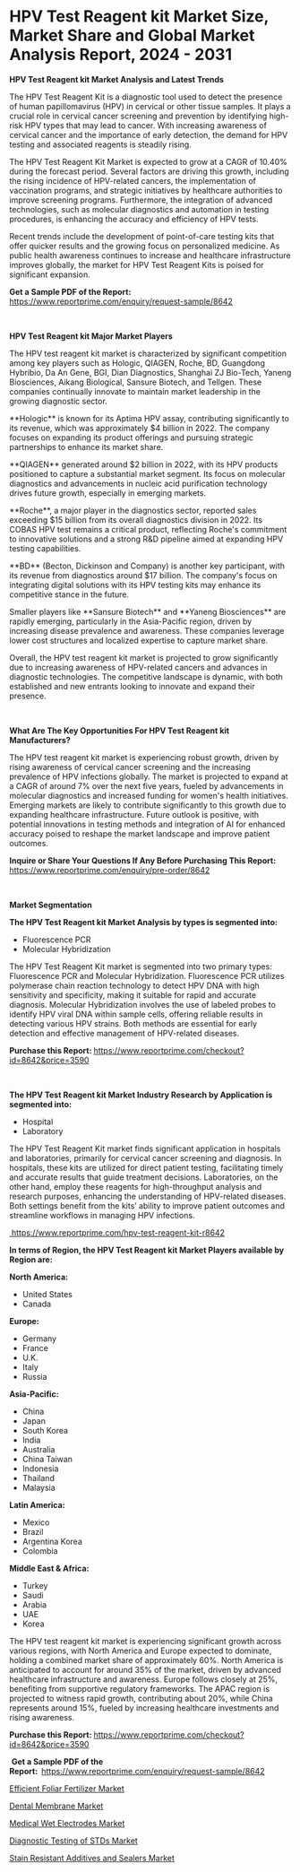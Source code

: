 <p><h1>HPV Test Reagent kit Market Size, Market Share and Global Market Analysis Report, 2024 - 2031</h1></p><p><strong>HPV Test Reagent kit Market Analysis and Latest Trends</strong></p>
<p><p>The HPV Test Reagent Kit is a diagnostic tool used to detect the presence of human papillomavirus (HPV) in cervical or other tissue samples. It plays a crucial role in cervical cancer screening and prevention by identifying high-risk HPV types that may lead to cancer. With increasing awareness of cervical cancer and the importance of early detection, the demand for HPV testing and associated reagents is steadily rising.</p><p>The HPV Test Reagent Kit Market is expected to grow at a CAGR of 10.40% during the forecast period. Several factors are driving this growth, including the rising incidence of HPV-related cancers, the implementation of vaccination programs, and strategic initiatives by healthcare authorities to improve screening programs. Furthermore, the integration of advanced technologies, such as molecular diagnostics and automation in testing procedures, is enhancing the accuracy and efficiency of HPV tests.</p><p>Recent trends include the development of point-of-care testing kits that offer quicker results and the growing focus on personalized medicine. As public health awareness continues to increase and healthcare infrastructure improves globally, the market for HPV Test Reagent Kits is poised for significant expansion.</p></p>
<p><strong>Get a Sample PDF of the Report:&nbsp;</strong> <a href="https://www.reportprime.com/enquiry/request-sample/8642">https://www.reportprime.com/enquiry/request-sample/8642</a></p>
<p>&nbsp;</p>
<p><strong>HPV Test Reagent kit Major Market Players</strong></p>
<p><p>The HPV test reagent kit market is characterized by significant competition among key players such as Hologic, QIAGEN, Roche, BD, Guangdong Hybribio, Da An Gene, BGI, Dian Diagnostics, Shanghai ZJ Bio-Tech, Yaneng Biosciences, Aikang Biological, Sansure Biotech, and Tellgen. These companies continually innovate to maintain market leadership in the growing diagnostic sector.</p><p>**Hologic** is known for its Aptima HPV assay, contributing significantly to its revenue, which was approximately $4 billion in 2022. The company focuses on expanding its product offerings and pursuing strategic partnerships to enhance its market share.</p><p>**QIAGEN** generated around $2 billion in 2022, with its HPV products positioned to capture a substantial market segment. Its focus on molecular diagnostics and advancements in nucleic acid purification technology drives future growth, especially in emerging markets.</p><p>**Roche**, a major player in the diagnostics sector, reported sales exceeding $15 billion from its overall diagnostics division in 2022. Its COBAS HPV test remains a critical product, reflecting Roche's commitment to innovative solutions and a strong R&D pipeline aimed at expanding HPV testing capabilities.</p><p>**BD** (Becton, Dickinson and Company) is another key participant, with its revenue from diagnostics around $17 billion. The company's focus on integrating digital solutions with its HPV testing kits may enhance its competitive stance in the future.</p><p>Smaller players like **Sansure Biotech** and **Yaneng Biosciences** are rapidly emerging, particularly in the Asia-Pacific region, driven by increasing disease prevalence and awareness. These companies leverage lower cost structures and localized expertise to capture market share.</p><p>Overall, the HPV test reagent kit market is projected to grow significantly due to increasing awareness of HPV-related cancers and advances in diagnostic technologies. The competitive landscape is dynamic, with both established and new entrants looking to innovate and expand their presence.</p></p>
<p>&nbsp;</p>
<p><strong>What Are The Key Opportunities For HPV Test Reagent kit Manufacturers?</strong></p>
<p><p>The HPV test reagent kit market is experiencing robust growth, driven by rising awareness of cervical cancer screening and the increasing prevalence of HPV infections globally. The market is projected to expand at a CAGR of around 7% over the next five years, fueled by advancements in molecular diagnostics and increased funding for women's health initiatives. Emerging markets are likely to contribute significantly to this growth due to expanding healthcare infrastructure. Future outlook is positive, with potential innovations in testing methods and integration of AI for enhanced accuracy poised to reshape the market landscape and improve patient outcomes.</p></p>
<p><strong>Inquire or Share Your Questions If Any Before Purchasing This Report:</strong> <a href="https://www.reportprime.com/enquiry/pre-order/8642">https://www.reportprime.com/enquiry/pre-order/8642</a></p>
<p>&nbsp;</p>
<p><strong>Market Segmentation</strong></p>
<p><strong>The HPV Test Reagent kit Market Analysis by types is segmented into:</strong></p>
<p><ul><li>Fluorescence PCR</li><li>Molecular Hybridization</li></ul></p>
<p><p>The HPV Test Reagent Kit market is segmented into two primary types: Fluorescence PCR and Molecular Hybridization. Fluorescence PCR utilizes polymerase chain reaction technology to detect HPV DNA with high sensitivity and specificity, making it suitable for rapid and accurate diagnosis. Molecular Hybridization involves the use of labeled probes to identify HPV viral DNA within sample cells, offering reliable results in detecting various HPV strains. Both methods are essential for early detection and effective management of HPV-related diseases.</p></p>
<p><strong>Purchase this Report:&nbsp;</strong><a href="https://www.reportprime.com/checkout?id=8642&price=3590">https://www.reportprime.com/checkout?id=8642&price=3590</a></p>
<p>&nbsp;</p>
<p><strong>The HPV Test Reagent kit Market Industry Research by Application is segmented into:</strong></p>
<p><ul><li>Hospital</li><li>Laboratory</li></ul></p>
<p><p>The HPV Test Reagent Kit market finds significant application in hospitals and laboratories, primarily for cervical cancer screening and diagnosis. In hospitals, these kits are utilized for direct patient testing, facilitating timely and accurate results that guide treatment decisions. Laboratories, on the other hand, employ these reagents for high-throughput analysis and research purposes, enhancing the understanding of HPV-related diseases. Both settings benefit from the kits’ ability to improve patient outcomes and streamline workflows in managing HPV infections.</p></p>
<p><a href="https://www.reportprime.com/hpv-test-reagent-kit-r8642">&nbsp;https://www.reportprime.com/hpv-test-reagent-kit-r8642</a></p>
<p><strong>In terms of Region, the HPV Test Reagent kit Market Players available by Region are:</strong></p>
<p>
    <p> <strong> North America: </strong>
        <ul>
            <li>United States</li>
            <li>Canada</li>
        </ul>
        </p> 
    <p> <strong> Europe: </strong>
        <ul>
            <li>Germany</li>
            <li>France</li>
            <li>U.K.</li>
            <li>Italy</li>
            <li>Russia</li>
        </ul>
        </p> 
    <p> <strong> Asia-Pacific: </strong>
        <ul>
            <li>China</li>
            <li>Japan</li>
            <li>South Korea</li>
            <li>India</li>
            <li>Australia</li>
            <li>China Taiwan</li>
            <li>Indonesia</li>
            <li>Thailand</li>
            <li>Malaysia</li>
        </ul>
        </p> 
    <p> <strong> Latin America: </strong>
        <ul>
            <li>Mexico</li>
            <li>Brazil</li>
            <li>Argentina Korea</li>
            <li>Colombia</li>
        </ul>
        </p> 
    <p> <strong> Middle East & Africa: </strong>
        <ul>
            <li>Turkey</li>
            <li>Saudi</li>
            <li>Arabia</li>
            <li>UAE</li>
            <li>Korea</li>
        </ul>
    </p>
    </p>
<p><p>The HPV test reagent kit market is experiencing significant growth across various regions, with North America and Europe expected to dominate, holding a combined market share of approximately 60%. North America is anticipated to account for around 35% of the market, driven by advanced healthcare infrastructure and awareness. Europe follows closely at 25%, benefiting from supportive regulatory frameworks. The APAC region is projected to witness rapid growth, contributing about 20%, while China represents around 15%, fueled by increasing healthcare investments and rising awareness.</p></p>
<p><strong>Purchase this Report: </strong><a href="https://www.reportprime.com/checkout?id=8642&price=3590">https://www.reportprime.com/checkout?id=8642&price=3590</a></p>
<p>&nbsp;<strong>Get a Sample PDF of the Report:&nbsp;&nbsp;</strong><a href="https://www.reportprime.com/enquiry/request-sample/8642">https://www.reportprime.com/enquiry/request-sample/8642</a></p>
<p><strong></strong></p>
<p><p><a href="https://medium.com/@jennyflatoue9/the-efficient-foliar-fertilizer-industry-analysis-report-offers-a-comprehensive-and-current-ef298fef8957">Efficient Foliar Fertilizer Market</a></p><p><a href="https://www.linkedin.com/pulse/dental-membrane-industry-forecast-market-shifts-strategic-imperatives-xkpyf?trackingId=sirr%2BjDmRmWq%2FOo7bmwHEw%3D%3D">Dental Membrane Market</a></p><p><a href="https://github.com/gdfhhhj/Market-Research-Report-List-6/blob/main/medical-wet-electrodes-market.md">Medical Wet Electrodes Market</a></p><p><a href="https://www.linkedin.com/pulse/mapping-diagnostic-testing-stds-market-trends-challenges-breakthroughs-awncf?trackingId=zwq1y2qmTaaKWdtU%2BOWR1A%3D%3D">Diagnostic Testing of STDs Market</a></p><p><a href="https://issuu.com/reportprime-2/docs/stain-resistant-additives-and-seale_c17144e32d6c48">Stain Resistant Additives and Sealers Market</a></p></p>